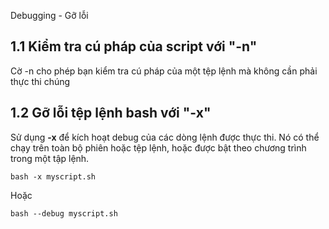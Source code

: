 Debugging - Gỡ lỗi
## 1.1 Kiểm tra cú pháp của script với "-n"
Cờ -n cho phép bạn kiểm tra cú pháp của một tệp lệnh mà không cần phải thực thi chúng
## 1.2 Gỡ lỗi tệp lệnh bash với "-x"
Sử dụng **-x** để kích hoạt debug của các dòng lệnh được thực thi. Nó có thể chạy trên toàn bộ phiên hoặc tệp lệnh, hoặc được bật theo chương trình trong một tập lệnh.
```
bash -x myscript.sh
```
Hoặc
```
bash --debug myscript.sh
```

